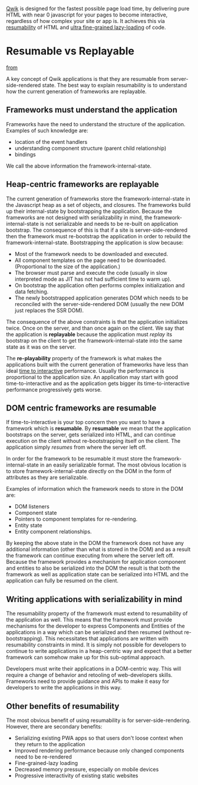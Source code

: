 
[Qwik](https://github.com/builderio/qwik) is designed for the fastest possible page load time, by delivering pure HTML with near 0 javascript for your pages to become interactive, regardless of how complex your site or app is. It achieves this via [resumability](#resumable-vs-replayable) of HTML and [ultra fine-grained lazy-loading](https://github.com/BuilderIO/qwik/blob/main/docs/LAZY_LOADING.md) of code.

# Resumable vs Replayable

[from](https://github.com/BuilderIO/qwik/blob/main/docs/RESUMABLE.md)

A key concept of Qwik applications is that they are resumable from server-side-rendered state. The best way to explain resumability is to understand how the current generation of frameworks are replayable.

## Frameworks must understand the application

Frameworks have the need to understand the structure of the application. Examples of such knowledge are:

- location of the event handlers
- understanding component structure (parent child relationship)
- bindings

We call the above information the framework-internal-state.

## Heap-centric frameworks are replayable

The current generation of frameworks store the framework-internal-state in the Javascript heap as a set of objects, and closures. The frameworks build up their internal-state by bootstrapping the application. Because the frameworks are not designed with serializability in mind, the framework-internal-state is not serializable and needs to be re-built on application bootstrap. The consequence of this is that if a site is server-side-rendered then the framework must re-bootstrap the application in order to rebuild the framework-internal-state. Bootstrapping the application is slow because:

- Most of the framework needs to be downloaded and executed.
- All component templates on the page need to be downloaded. (Proportional to the size of the application.)
- The browser must parse and execute the code (usually in slow interpreted mode as JIT has not had sufficient time to warm up).
- On bootstrap the application often performs complex initialization and data fetching.
- The newly bootstrapped application generates DOM which needs to be reconciled with the server-side-rendered DOM (usually the new DOM just replaces the SSR DOM).

The consequence of the above constraints is that the application initializes twice. Once on the server, and than once again on the client. We say that the application is **replayable** because the application must _replay_ its bootstrap on the client to get the framework-internal-state into the same state as it was on the server.

The **re-playability** property of the framework is what makes the applications built with the current generation of frameworks have less than ideal [time to interactive](https://web.dev/interactive/) performance. Usually the performance is proportional to the application size. An application may start with good time-to-interactive and as the application gets bigger its time-to-interactive performance progressively gets worse.

## DOM centric frameworks are resumable

If time-to-interactive is your top concern then you want to have a framework which is **resumable**. By **resumable** we mean that the application bootstraps on the server, gets serialized into HTML, and can continue execution on the client without re-bootstrapping itself on the client. The application simply _resumes_ from where the server left off.

In order for the framework to be resumable it must store the framework-internal-state in an easily serializable format. The most obvious location is to store framework-internal-state directly on the DOM in the form of attributes as they are serializable.

Examples of information which the framework needs to store in the DOM are:

- DOM listeners
- Component state
- Pointers to component templates for re-rendering.
- Entity state
- Entity component relationships.

By keeping the above state in the DOM the framework does not have any additional information (other than what is stored in the DOM) and as a result the framework can continue executing from where the server left off. Because the framework provides a mechanism for application component and entities to also be serialized into the DOM the result is that both the framework as well as application state can be serialized into HTML and the application can fully be resumed on the client.

## Writing applications with serializability in mind

The resumability property of the framework must extend to resumability of the application as well. This means that the framework must provide mechanisms for the developer to express Components and Entities of the applications in a way which can be serialized and then resumed (without re-bootstrapping). This necessitates that applications are written with resumability constraints in mind. It is simply not possible for developers to continue to write applications in a heap-centric way and expect that a better framework can somehow make up for this sub-optimal approach.

Developers must write their applications in a DOM-centric way. This will require a change of behavior and retooling of web-developers skills. Frameworks need to provide guidance and APIs to make it easy for developers to write the applications in this way.

## Other benefits of resumability

The most obvious benefit of using resumability is for server-side-rendering. However, there are secondary benefits:

- Serializing existing PWA apps so that users don't loose context when they return to the application
- Improved rendering performance because only changed components need to be re-rendered
- Fine-grained-lazy loading
- Decreased memory pressure, especially on mobile devices
- Progressive interactivity of existing static websites
